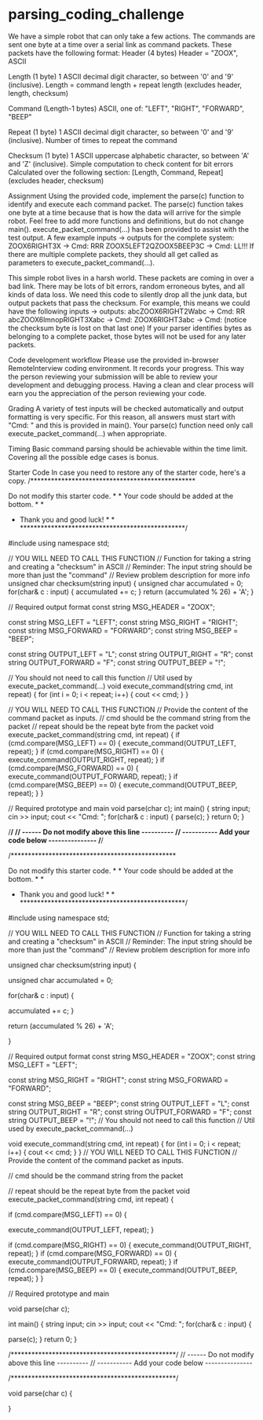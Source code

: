 # parsing_coding_challenge

We have a simple robot that can only take a few actions.
The commands are sent one byte at a time over a serial link as command packets. These packets have the following format:
Header (4 bytes)
Header = "ZOOX", ASCII

Length (1 byte)
1 ASCII decimal digit character, so between '0' and '9' (inclusive).
Length = command length + repeat length (excludes header, length, checksum)

Command (Length-1 bytes)
ASCII, one of: "LEFT", "RIGHT", "FORWARD", "BEEP"

Repeat (1 byte)
1 ASCII decimal digit character, so between '0' and '9' (inclusive).
Number of times to repeat the command

Checksum (1 byte)
1 ASCII uppercase alphabetic character, so between 'A' and 'Z' (inclusive).
Simple computation to check content for bit errors
Calculated over the following section: [Length, Command, Repeat] (excludes header, checksum)

Assignment
Using the provided code, implement the parse(c) function to identify and execute each command packet.
The parse(c) function takes one byte at a time because that is how the data will arrive for the simple robot.
Feel free to add more functions and definitions, but do not change main().
execute_packet_command(...) has been provided to assist with the test output.
A few example inputs -> outputs for the complete system:
ZOOX6RIGHT3X -> Cmd: RRR
ZOOX5LEFT2QZOOX5BEEP3C -> Cmd: LL!!!
If there are multiple complete packets, they should all get called as parameters to execute_packet_command(...).

This simple robot lives in a harsh world. These packets are coming in over a bad link. There may be lots of bit errors, random erroneous bytes, and all kinds of data loss. We need this code to silently drop all the junk data, but output packets that pass the checksum. For example, this means we could have the following inputs -> outputs:
abcZOOX6RIGHT2Wabc -> Cmd: RR
abcZOOX6lmnopRIGHT3Xabc -> Cmd:
ZOOX6RIGHT3abc -> Cmd:
(notice the checksum byte is lost on that last one)
If your parser identifies bytes as belonging to a complete packet, those bytes will not be used for any later packets.

Code development workflow
Please use the provided in-browser RemoteInterview coding environment. It records your progress. This way the person reviewing your submission will be able to review your development and debugging process. Having a clean and clear process will earn you the appreciation of the person reviewing your code.

Grading
A variety of test inputs will be checked automatically and output formatting is very specific. For this reason, all answers must start with "Cmd: " and this is provided in main(). Your parse(c) function need only call execute_packet_command(...) when appropriate.

Timing
Basic command parsing should be achievable within the time limit. Covering all the possible edge cases is bonus.

Starter Code
In case you need to restore any of the starter code, here's a copy.
/************************************************

Do not modify this starter code. * *
Your code should be added at the bottom. * *
   * Thank you and good luck! *           *
************************************************/

#include
using namespace std;

// YOU WILL NEED TO CALL THIS FUNCTION
// Function for taking a string and creating a "checksum" in ASCII
// Reminder: The input string should be more than just the "command"
// Review problem description for more info
unsigned char checksum(string input) {
unsigned char accumulated = 0;
for(char& c : input) {
accumulated += c;
}
return (accumulated % 26) + 'A';
}

// Required output format
const string MSG_HEADER = "ZOOX";

const string MSG_LEFT = "LEFT";
const string MSG_RIGHT = "RIGHT";
const string MSG_FORWARD = "FORWARD";
const string MSG_BEEP = "BEEP";

const string OUTPUT_LEFT = "L";
const string OUTPUT_RIGHT = "R";
const string OUTPUT_FORWARD = "F";
const string OUTPUT_BEEP = "!";

// You should not need to call this function
// Util used by execute_packet_command(...)
void execute_command(string cmd, int repeat) {
for (int i = 0; i < repeat; i++) {
cout << cmd;
}
}

// YOU WILL NEED TO CALL THIS FUNCTION
// Provide the content of the command packet as inputs.
// cmd should be the command string from the packet
// repeat should be the repeat byte from the packet
void execute_packet_command(string cmd, int repeat) {
if (cmd.compare(MSG_LEFT) == 0) {
execute_command(OUTPUT_LEFT, repeat);
}
if (cmd.compare(MSG_RIGHT) == 0) {
execute_command(OUTPUT_RIGHT, repeat);
}
if (cmd.compare(MSG_FORWARD) == 0) {
execute_command(OUTPUT_FORWARD, repeat);
}
if (cmd.compare(MSG_BEEP) == 0) {
execute_command(OUTPUT_BEEP, repeat);
}
}

// Required prototype and main
void parse(char c);
int main() {
string input;
cin >> input;
cout << "Cmd: ";
for(char& c : input) {
parse(c);
}
return 0;
}

/************************************************/
// ------ Do not modify above this line ----------
// ----------- Add your code below ---------------
/************************************************/

/************************************************

Do not modify this starter code. * *
Your code should be added at the bottom. * *
   * Thank you and good luck! *           *
************************************************/

#include
using namespace std;

// YOU WILL NEED TO CALL THIS FUNCTION
// Function for taking a string and creating a "checksum" in ASCII
// Reminder: The input string should be more than just the "command"
// Review problem description for more info

unsigned char checksum(string input) {

unsigned char accumulated = 0;

for(char& c : input) {

accumulated += c;
}

return (accumulated % 26) + 'A';

}

// Required output format
const string MSG_HEADER = "ZOOX";
const string MSG_LEFT = "LEFT";

const string MSG_RIGHT = "RIGHT";
const string MSG_FORWARD = "FORWARD";

const string MSG_BEEP = "BEEP";
const string OUTPUT_LEFT = "L";
const string OUTPUT_RIGHT = "R";
const string OUTPUT_FORWARD = "F";
const string OUTPUT_BEEP = "!";
// You should not need to call this function
// Util used by execute_packet_command(...)

void execute_command(string cmd, int repeat) {
for (int i = 0; i < repeat; i++) {
cout << cmd;
}
}
// YOU WILL NEED TO CALL THIS FUNCTION
// Provide the content of the command packet as inputs.

// cmd should be the command string from the packet

// repeat should be the repeat byte from the packet
void execute_packet_command(string cmd, int repeat) {

if (cmd.compare(MSG_LEFT) == 0) {

execute_command(OUTPUT_LEFT, repeat);
}

if (cmd.compare(MSG_RIGHT) == 0) {
execute_command(OUTPUT_RIGHT, repeat);
}
if (cmd.compare(MSG_FORWARD) == 0) {
execute_command(OUTPUT_FORWARD, repeat);
}
if (cmd.compare(MSG_BEEP) == 0) {
execute_command(OUTPUT_BEEP, repeat);
}
}

// Required prototype and main

void parse(char c);

int main() {
string input;
cin >> input;
cout << "Cmd: ";
for(char& c : input) {

parse(c);
}
return 0;
}

/************************************************/
// ------ Do not modify above this line ----------
// ----------- Add your code below ---------------

/************************************************/

void parse(char c)
{

}

